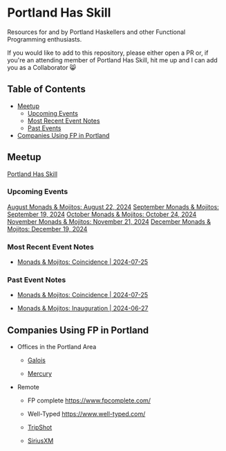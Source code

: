 # Portland Has Skill

Resources for and by Portland Haskellers and other Functional Programming 
enthusiasts.

If you would like to add to this repository, please either open a PR or, if 
you're an attending member of Portland Has Skill, hit me up and I can add you
as a Collaborator 😸


## Table of Contents

- [Meetup](#meetup)
  - [Upcoming Events](#upcoming-events)
  - [Most Recent Event Notes](#most-recent-event-notes)
  - [Past Events](#past-events)
- [Companies Using FP in Portland](#companies-using-fp-in-portland)

## Meetup

[Portland Has Skill](https://www.meetup.com/portland-has-skill/)

### Upcoming Events

[August Monads & Mojitos: August 22, 2024](https://www.meetup.com/portland-has-skill/events/302588198)
[September Monads & Mojitos: September 19, 2024](https://www.meetup.com/portland-has-skill/events/302588288)
[October Monads & Mojitos: October 24, 2024](https://www.meetup.com/portland-has-skill/events/302588410)
[November Monads & Mojitos: November 21, 2024](https://www.meetup.com/portland-has-skill/events/302588453)
[December Monads & Mojitos: December 19, 2024](https://www.meetup.com/portland-has-skill/events/302588460)

### Most Recent Event Notes

- [Monads & Mojitos: Coincidence | 2024-07-25](events/MM-2024-07-25.md)

### Past Event Notes

- [Monads & Mojitos: Coincidence | 2024-07-25](events/MM-2024-07-25.md)

- [Monads & Mojitos: Inauguration | 2024-06-27](events/MM-2024-06-27.md)

## Companies Using FP in Portland

- Offices in the Portland Area

  - [Galois](https://galois.com/)

  - [Mercury](https://mercury.com/)

- Remote

  - FP complete https://www.fpcomplete.com/

  - Well-Typed https://www.well-typed.com/

  - [TripShot](https://www.tripshot.com/)

  - [SiriusXM](https://siriusxm.com/)

